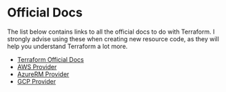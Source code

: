 # Official Docs

The list below contains links to all the official docs to do with Terraform. I strongly advise using these when creating new resource code, as they will help you understand Terraform a lot more.

- [Terraform Official Docs](https://www.terraform.io/docs/index.html)
- [AWS Provider](https://registry.terraform.io/providers/hashicorp/aws/latest/docs)
- [AzureRM Provider](https://registry.terraform.io/providers/hashicorp/azurerm/latest/docs)
- [GCP Provider](https://registry.terraform.io/providers/hashicorp/google/latest/docs)